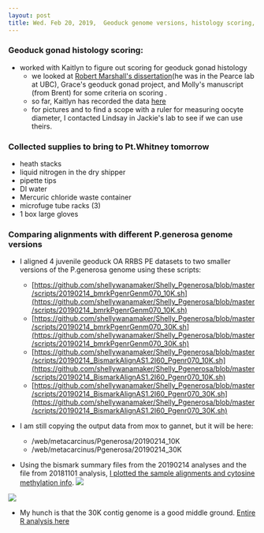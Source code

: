 ```yaml
---
layout: post
title: Wed. Feb 20, 2019,  Geoduck genome versions, histology scoring, pt. whitney supplies 
---
```


### Geoduck gonad histology scoring:
- worked with Kaitlyn to figure out scoring for geoduck gonad histology
	- we looked at [Robert Marshall's dissertation](https://www.google.com/url?sa=t&rct=j&q=&esrc=s&source=web&cd=1&ved=2ahUKEwiMlqfk-8vgAhXYJjQIHcEcD8oQFjAAegQIAxAC&url=https%3A%2F%2Fopen.library.ubc.ca%2Fmedia%2Fdownload%2Fpdf%2F24%2F1.0072611%2F1&usg=AOvVaw1uPkvORfUA6NysyVNEGy4O)(he was in the Pearce lab at UBC), Grace's geoduck gonad project, and Molly's manuscript (from Brent) for some criteria on scoring . 
	- so far, Kaitlyn has recorded the data [here](https://docs.google.com/spreadsheets/d/1jj43XdeN0fTO_mcLKc2ribEWlCDoEJK4n0n5iTbIkco/edit?usp=sharing)	
	- for pictures and to find a scope with a ruler for measuring oocyte diameter, I contacted Lindsay in Jackie's lab to see if we can use theirs.
	
### Collected supplies to bring to Pt.Whitney tomorrow
- heath stacks
- liquid nitrogen in the dry shipper
- pipette tips
- DI water
- Mercuric chloride waste container
- microfuge tube racks (3)
- 1 box large gloves

### Comparing alignments with different P.generosa genome versions

- I aligned 4 juvenile geoduck OA RRBS PE datasets to two smaller versions of the P.generosa genome using these scripts:
	- [https://github.com/shellywanamaker/Shelly_Pgenerosa/blob/master/scripts/20190214_bmrkPgenrGenm070_10K.sh](https://github.com/shellywanamaker/Shelly_Pgenerosa/blob/master/scripts/20190214_bmrkPgenrGenm070_10K.sh)
	- [https://github.com/shellywanamaker/Shelly_Pgenerosa/blob/master/scripts/20190214_bmrkPgenrGenm070_30K.sh](https://github.com/shellywanamaker/Shelly_Pgenerosa/blob/master/scripts/20190214_bmrkPgenrGenm070_30K.sh)
	- [https://github.com/shellywanamaker/Shelly_Pgenerosa/blob/master/scripts/20190214_BismarkAlignAS1.2I60_Pgenr070_10K.sh](https://github.com/shellywanamaker/Shelly_Pgenerosa/blob/master/scripts/20190214_BismarkAlignAS1.2I60_Pgenr070_10K.sh)
	- [https://github.com/shellywanamaker/Shelly_Pgenerosa/blob/master/scripts/20190214_BismarkAlignAS1.2I60_Pgenr070_30K.sh](https://github.com/shellywanamaker/Shelly_Pgenerosa/blob/master/scripts/20190214_BismarkAlignAS1.2I60_Pgenr070_30K.sh)

- I am still copying the output data from mox to gannet, but it will be here:
	- /web/metacarcinus/Pgenerosa/20190214_10K
	- /web/metacarcinus/Pgenerosa/20190214_30K

- Using the bismark summary files from the 20190214 analyses and the file from 20181101 analysis, [I plotted the sample alignments and cytosine methylation info](https://github.com/shellywanamaker/Shelly_Pgenerosa/blob/master/analyses/CompareGenomeVersions/CompareGenomeVersions.md). 
![](https://raw.githubusercontent.com/shellywanamaker/Shelly_Pgenerosa/master/analyses/CompareGenomeVersions/CompareGenomeVersions_files/figure-markdown_github/unnamed-chunk-9-1.png)

![](https://raw.githubusercontent.com/shellywanamaker/Shelly_Pgenerosa/master/analyses/CompareGenomeVersions/CompareGenomeVersions_files/figure-markdown_github/unnamed-chunk-13-1.png)

- My hunch is that the 30K contig genome is a good middle ground. [Entire R analysis here](https://github.com/shellywanamaker/Shelly_Pgenerosa/tree/master/analyses/CompareGenomeVersions)



